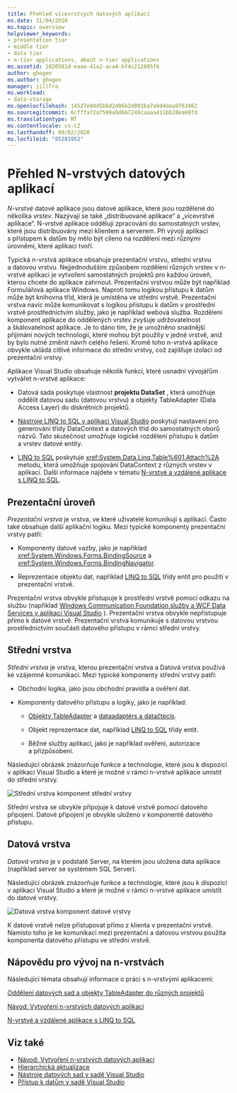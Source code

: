 ```yaml
---
title: Přehled vícevrstvých datových aplikací
ms.date: 11/04/2016
ms.topic: overview
helpviewer_keywords:
- presentation tier
- middle tier
- data tier
- n-tier applications, about n-tier applications
ms.assetid: 1020581d-eaaa-41a2-aca4-bf4c212895f6
author: ghogen
ms.author: ghogen
manager: jillfra
ms.workload:
- data-storage
ms.openlocfilehash: 14527e84d5bbd2d06b2d091ba7a9d4daa9763462
ms.sourcegitcommit: 6cfffa72af599a9d667249caaaa411bb28ea69fd
ms.translationtype: MT
ms.contentlocale: cs-CZ
ms.lasthandoff: 09/02/2020
ms.locfileid: "85281952"
---
```

# <a name="n-tier-data-applications-overview"></a>Přehled N-vrstvých datových aplikací
*N-vrstvé* datové aplikace jsou datové aplikace, které jsou rozdělené do několika *vrstev*. Nazývají se také „distribuované aplikace“ a „vícevrstvé aplikace“. N-vrstvé aplikace oddělují zpracování do samostatných vrstev, které jsou distribuovány mezi klientem a serverem. Při vývoji aplikací s přístupem k datům by mělo být cíleno na rozdělení mezi různými úrovněmi, které aplikaci tvoří.

Typická n-vrstvá aplikace obsahuje prezentační vrstvu, střední vrstvu a datovou vrstvu. Nejjednodušším způsobem rozdělení různých vrstev v n-vrstvé aplikaci je vytvoření samostatných projektů pro každou úroveň, kterou chcete do aplikace zahrnout. Prezentační vrstvou může být například Formulářová aplikace Windows. Naproti tomu logikou přístupu k datům může být knihovna tříd, která je umístěna ve střední vrstvě. Prezentační vrstva navíc může komunikovat s logikou přístupu k datům v prostřední vrstvě prostřednictvím služby, jako je například webová služba. Rozdělení komponent aplikace do oddělených vrstev zvyšuje udržovatelnost a škálovatelnost aplikace. Je to dáno tím, že je umožněno snadnější přijímání nových technologií, které mohou být použity v jedné vrstvě, aniž by bylo nutné změnit návrh celého řešení. Kromě toho n-vrstvá aplikace obvykle ukládá citlivé informace do střední vrstvy, což zajišťuje izolaci od prezentační vrstvy.

Aplikace Visual Studio obsahuje několik funkcí, které usnadní vývojářům vytvářet n-vrstvé aplikace:

- Datová sada poskytuje vlastnost **projektu DataSet** , která umožňuje oddělit datovou sadu (datovou vrstvu) a objekty TableAdapter (Data Access Layer) do diskrétních projektů.

- [Nástroje LINQ to SQL v aplikaci Visual Studio](../data-tools/linq-to-sql-tools-in-visual-studio2.md) poskytují nastavení pro generování třídy DataContext a datových tříd do samostatných oborů názvů. Tato skutečnost umožňuje logické rozdělení přístupu k datům a vrstev datové entity.

- [LINQ to SQL](/dotnet/framework/data/adonet/sql/linq/index) poskytuje <xref:System.Data.Linq.Table%601.Attach%2A> metodu, která umožňuje spojování DataContext z různých vrstev v aplikaci. Další informace najdete v tématu [N-vrstvé a vzdálené aplikace s LINQ to SQL](/dotnet/framework/data/adonet/sql/linq/n-tier-and-remote-applications-with-linq-to-sql).

## <a name="presentation-tier"></a>Prezentační úroveň
*Prezentační vrstva* je vrstva, ve které uživatelé komunikují s aplikací. Často také obsahuje další aplikační logiku. Mezi typické komponenty prezentační vrstvy patří:

- Komponenty datové vazby, jako je například <xref:System.Windows.Forms.BindingSource> a <xref:System.Windows.Forms.BindingNavigator>.

- Reprezentace objektu dat, například [LINQ to SQL](/dotnet/framework/data/adonet/sql/linq/index) třídy entit pro použití v prezentační vrstvě.

Prezentační vrstva obvykle přistupuje k prostřední vrstvě pomocí odkazu na službu (například [Windows Communication Foundation služby a WCF Data Services v aplikaci Visual Studio](../data-tools/windows-communication-foundation-services-and-wcf-data-services-in-visual-studio.md) ). Prezentační vrstva obvykle nepřistupuje přímo k datové vrstvě. Prezentační vrstva komunikuje s datovou vrstvou prostřednictvím součásti datového přístupu v rámci střední vrstvy.

## <a name="middle-tier"></a>Střední vrstva
*Střední vrstva* je vrstva, kterou prezentační vrstva a Datová vrstva používá ke vzájemné komunikaci. Mezi typické komponenty střední vrstvy patří:

- Obchodní logika, jako jsou obchodní pravidla a ověření dat.

- Komponenty datového přístupu a logiky, jako je například:

  - [Objekty TableAdapter](create-and-configure-tableadapters.md) a [dataadaptérs a datačtecís](/dotnet/framework/data/adonet/dataadapters-and-datareaders).

  - Objekt reprezentace dat, například [LINQ to SQL](/dotnet/framework/data/adonet/sql/linq/index) třídy entit.

  - Běžné služby aplikací, jako je například ověření, autorizace a přizpůsobení.

Následující obrázek znázorňuje funkce a technologie, které jsou k dispozici v aplikaci Visual Studio a které je možné v rámci n-vrstvé aplikace umístit do střední vrstvy.

![Střední vrstva komponent střední vrstvy ](../data-tools/media/ntiermid.png)

Střední vrstva se obvykle připojuje k datové vrstvě pomocí datového připojení. Datové připojení je obvykle uloženo v komponentě datového přístupu.

## <a name="data-tier"></a>Datová vrstva
*Datová vrstva* je v podstatě Server, na kterém jsou uložena data aplikace (například server se systémem SQL Server).

Následující obrázek znázorňuje funkce a technologie, které jsou k dispozici v aplikaci Visual Studio a které je možné v rámci n-vrstvé aplikace umístit do datové vrstvy.

![Datová vrstva komponent datové vrstvy ](../data-tools/media/ntierdatatier.png)

K datové vrstvě nelze přistupovat přímo z klienta v prezentační vrstvě. Namísto toho je ke komunikaci mezi prezentační a datovou vrstvou použita komponenta datového přístupu ve střední vrstvě.

## <a name="help-for-n-tier-development"></a>Nápovědu pro vývoj na n-vrstvách
Následující témata obsahují informace o práci s n-vrstvými aplikacemi:

[Oddělení datových sad a objekty TableAdapter do různých projektů](../data-tools/separate-datasets-and-tableadapters-into-different-projects.md)

[Návod: Vytvoření n-vrstvých datových aplikací](../data-tools/walkthrough-creating-an-n-tier-data-application.md)

[N-vrstvé a vzdálené aplikace s LINQ to SQL](/dotnet/framework/data/adonet/sql/linq/n-tier-and-remote-applications-with-linq-to-sql)

## <a name="see-also"></a>Viz také

- [Návod: Vytvoření n-vrstvých datových aplikací](../data-tools/walkthrough-creating-an-n-tier-data-application.md)
- [Hierarchická aktualizace](../data-tools/hierarchical-update.md)
- [Nástroje datových sad v sadě Visual Studio](../data-tools/dataset-tools-in-visual-studio.md)
- [Přístup k datům v sadě Visual Studio](../data-tools/accessing-data-in-visual-studio.md)
